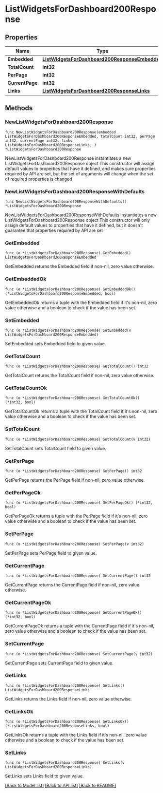 # ListWidgetsForDashboard200Response

## Properties

Name | Type | Description | Notes
------------ | ------------- | ------------- | -------------
**Embedded** | [**ListWidgetsForDashboard200ResponseEmbedded**](ListWidgetsForDashboard200ResponseEmbedded.md) |  | 
**TotalCount** | **int32** |  | 
**PerPage** | **int32** |  | 
**CurrentPage** | **int32** |  | 
**Links** | [**ListWidgetsForDashboard200ResponseLinks**](ListWidgetsForDashboard200ResponseLinks.md) |  | 

## Methods

### NewListWidgetsForDashboard200Response

`func NewListWidgetsForDashboard200Response(embedded ListWidgetsForDashboard200ResponseEmbedded, totalCount int32, perPage int32, currentPage int32, links ListWidgetsForDashboard200ResponseLinks, ) *ListWidgetsForDashboard200Response`

NewListWidgetsForDashboard200Response instantiates a new ListWidgetsForDashboard200Response object
This constructor will assign default values to properties that have it defined,
and makes sure properties required by API are set, but the set of arguments
will change when the set of required properties is changed

### NewListWidgetsForDashboard200ResponseWithDefaults

`func NewListWidgetsForDashboard200ResponseWithDefaults() *ListWidgetsForDashboard200Response`

NewListWidgetsForDashboard200ResponseWithDefaults instantiates a new ListWidgetsForDashboard200Response object
This constructor will only assign default values to properties that have it defined,
but it doesn't guarantee that properties required by API are set

### GetEmbedded

`func (o *ListWidgetsForDashboard200Response) GetEmbedded() ListWidgetsForDashboard200ResponseEmbedded`

GetEmbedded returns the Embedded field if non-nil, zero value otherwise.

### GetEmbeddedOk

`func (o *ListWidgetsForDashboard200Response) GetEmbeddedOk() (*ListWidgetsForDashboard200ResponseEmbedded, bool)`

GetEmbeddedOk returns a tuple with the Embedded field if it's non-nil, zero value otherwise
and a boolean to check if the value has been set.

### SetEmbedded

`func (o *ListWidgetsForDashboard200Response) SetEmbedded(v ListWidgetsForDashboard200ResponseEmbedded)`

SetEmbedded sets Embedded field to given value.


### GetTotalCount

`func (o *ListWidgetsForDashboard200Response) GetTotalCount() int32`

GetTotalCount returns the TotalCount field if non-nil, zero value otherwise.

### GetTotalCountOk

`func (o *ListWidgetsForDashboard200Response) GetTotalCountOk() (*int32, bool)`

GetTotalCountOk returns a tuple with the TotalCount field if it's non-nil, zero value otherwise
and a boolean to check if the value has been set.

### SetTotalCount

`func (o *ListWidgetsForDashboard200Response) SetTotalCount(v int32)`

SetTotalCount sets TotalCount field to given value.


### GetPerPage

`func (o *ListWidgetsForDashboard200Response) GetPerPage() int32`

GetPerPage returns the PerPage field if non-nil, zero value otherwise.

### GetPerPageOk

`func (o *ListWidgetsForDashboard200Response) GetPerPageOk() (*int32, bool)`

GetPerPageOk returns a tuple with the PerPage field if it's non-nil, zero value otherwise
and a boolean to check if the value has been set.

### SetPerPage

`func (o *ListWidgetsForDashboard200Response) SetPerPage(v int32)`

SetPerPage sets PerPage field to given value.


### GetCurrentPage

`func (o *ListWidgetsForDashboard200Response) GetCurrentPage() int32`

GetCurrentPage returns the CurrentPage field if non-nil, zero value otherwise.

### GetCurrentPageOk

`func (o *ListWidgetsForDashboard200Response) GetCurrentPageOk() (*int32, bool)`

GetCurrentPageOk returns a tuple with the CurrentPage field if it's non-nil, zero value otherwise
and a boolean to check if the value has been set.

### SetCurrentPage

`func (o *ListWidgetsForDashboard200Response) SetCurrentPage(v int32)`

SetCurrentPage sets CurrentPage field to given value.


### GetLinks

`func (o *ListWidgetsForDashboard200Response) GetLinks() ListWidgetsForDashboard200ResponseLinks`

GetLinks returns the Links field if non-nil, zero value otherwise.

### GetLinksOk

`func (o *ListWidgetsForDashboard200Response) GetLinksOk() (*ListWidgetsForDashboard200ResponseLinks, bool)`

GetLinksOk returns a tuple with the Links field if it's non-nil, zero value otherwise
and a boolean to check if the value has been set.

### SetLinks

`func (o *ListWidgetsForDashboard200Response) SetLinks(v ListWidgetsForDashboard200ResponseLinks)`

SetLinks sets Links field to given value.



[[Back to Model list]](../README.md#documentation-for-models) [[Back to API list]](../README.md#documentation-for-api-endpoints) [[Back to README]](../README.md)


